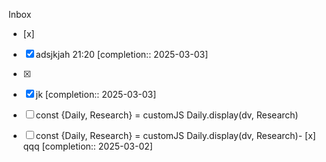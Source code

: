 

Inbox
- [x] 
- [x] adsjkjah 21:20  [completion:: 2025-03-03]
- [x] 
- [x] jk  [completion:: 2025-03-03]

- [ ] const {Daily, Research} = customJS
Daily.display(dv, Research)
- [ ] const {Daily, Research} = customJS
Daily.display(dv, Research)- [x] qqq [completion:: 2025-03-02]